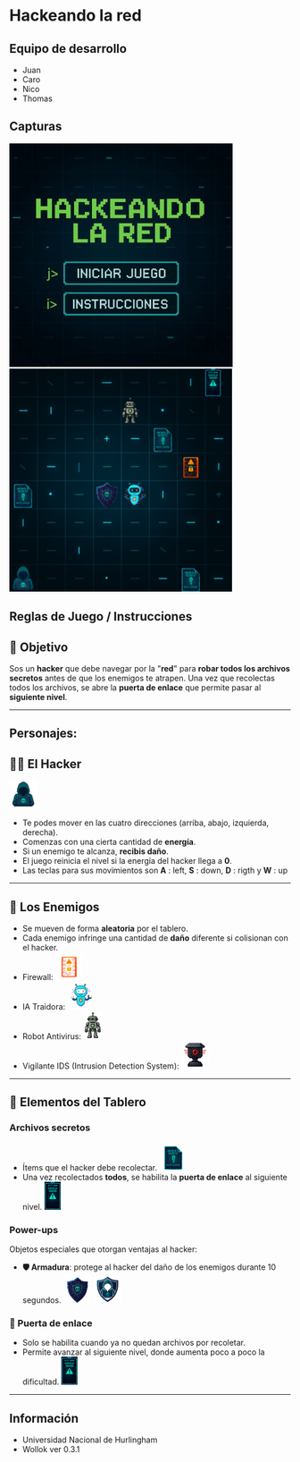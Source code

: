 # Hackeando la red

## Equipo de desarrollo

- Juan
- Caro
- Nico
- Thomas

## Capturas
![Pantalla](assets/Pantalla_inicio.jpg)
![Juego](assets/Captura_juego.png)


## Reglas de Juego / Instrucciones

## 🎯 Objetivo

Sos un **hacker** que debe navegar por la "**red**" para **robar todos los archivos secretos** antes de que los enemigos te atrapen.
Una vez que recolectas todos los archivos, se abre la **puerta de enlace** que permite pasar al **siguiente nivel**.

---
## Personajes:

## 🧑‍💻 El Hacker
![alt text](assets/hacker.png)
- Te podes mover en las cuatro direcciones (arriba, abajo, izquierda, derecha).
- Comenzas con una cierta cantidad de **energía**.
- Si un enemigo te alcanza, **recibis daño**.
- El juego reinicia el nivel si la energía del hacker llega a **0**.
- Las teclas para sus movimientos son **A** : left, **S** : down, **D** : rigth y **W** : up
---

## 👾 Los Enemigos

- Se mueven de forma **aleatoria** por el tablero.
- Cada enemigo infringe una cantidad de **daño** diferente si colisionan con el hacker.
- Firewall:
![alt text](assets/firewall.png)
- IA Traidora:
![alt text](assets/IA_Traidora.png)
- Robot Antivirus:
![alt text](assets/robot_antivirus.png)
- Vigilante IDS (Intrusion Detection System):
![alt text](assets/vigilante_ids.png)
  
---
## 📁 Elementos del Tablero

### Archivos secretos
- Ítems que el hacker debe recolectar.
![alt text](assets/archivo_secreto.png)
- Una vez recolectados **todos**, se habilita la **puerta de enlace** al siguiente nivel.
![alt text](assets/puerta_salida.png)

### Power-ups
Objetos especiales que otorgan ventajas al hacker:

- **🛡️ Armadura**: protege al hacker del daño de los enemigos durante 10 segundos.
![alt text](assets/armadura.png)
![alt text](assets/hacker_escudo.png)

### 🚪 Puerta de enlace
- Solo se habilita cuando ya no quedan archivos por recoletar.
- Permite avanzar al siguiente nivel, donde aumenta poco a poco la dificultad.
![alt text](assets/puerta_salida.png)

---
## Información
- Universidad Nacional de Hurlingham
- Wollok ver 0.3.1
